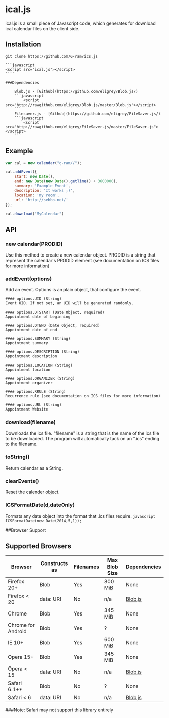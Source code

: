 # ical.js

ical.js is a small piece of Javascript code, which generates for download ical calendar files on the client side.

## Installation

	git clone https://github.com/G-ram/ics.js

	```javascript
	<script src="ical.js"></script>
	````

	###Dependencies

		Blob.js - [Github](https://github.com/eligrey/Blob.js/)
		```javascript
			<script src="http://rawgithub.com/eligrey/Blob.js/master/Blob.js"></script>
		```
		Filesaver.js - [Github](https://github.com/eligrey/FileSaver.js/)
		```javascript
			<script src="http://rawgithub.com/eligrey/FileSaver.js/master/FileSaver.js"></script>
		```


## Example

```javascript
var cal = new calendar("g-ram//");

cal.addEvent({
	start: new Date(),
	end: new Date(new Date().getTime() + 3600000),
	summary: 'Example Event',
	description: 'It works ;)',
	location: 'my room',
	url: 'http://sebbo.net/'
});

cal.download("MyCalendar")
```


## API

### new calendar(PRODID)
Use this method to create a new calendar object. PRODID is a string that represent the calendar's PRODID element (see documentation on ICS files for more information)

### addEvent(options)
Add an event. Options is an plain object, that configure the event.

	#### options.UID (String)
	Event UID. If not set, an UID will be generated randomly.

	#### options.DTSTART (Date Object, required)
	Appointment date of beginning

	#### options.DTEND (Date Object, required)
	Appointment date of end

	#### options.SUMMARY (String)
	Appointment summary

	#### options.DESCRIPTION (String)
	Appointment description

	#### options.LOCATION (String)
	Appointment location

	#### options.ORGANIZER (String)
	Appointment organizer

	#### options.RRULE (String)
	Recurrence rule (see documentation on ICS files for more information)

	#### options.URL (String)
	Appointment Website

### download(filename)
Downloads the ics file. "filename" is a string that is the name of the ics file to be downloaded. The program will automatically tack on an ".ics" ending to the filename.

### toString()
Return calendar as a String.

### clearEvents()
Reset the calender object.

### ICSFormatDate(d,dateOnly)
Formats any date object into the format that .ics files require.
	```javascript
	ICSFormatDate(new Date(2014,5,1));
	```


##Browser Support

Supported Browsers
------------------

| Browser        | Constructs as | Filenames    | Max Blob Size | Dependencies |
| -------------- | ------------- | ------------ | ------------- | ------------ |
| Firefox 20+    | Blob          | Yes          | 800 MiB       | None         |
| Firefox < 20   | data: URI     | No           | n/a           | [Blob.js](https://github.com/eligrey/Blob.js) |
| Chrome         | Blob          | Yes          | 345 MiB       | None         |
| Chrome for Android | Blob      | Yes          | ?             | None         |
| IE 10+         | Blob          | Yes          | 600 MiB       | None         |
| Opera 15+      | Blob          | Yes          | 345 MiB       | None         |
| Opera < 15     | data: URI     | No           | n/a           | [Blob.js](https://github.com/eligrey/Blob.js) |
| Safari 6.1+*   | Blob          | No           | ?             | None         |
| Safari < 6     | data: URI     | No           | n/a           | [Blob.js](https://github.com/eligrey/Blob.js) |

###Note: Safari may not support this library entirely
